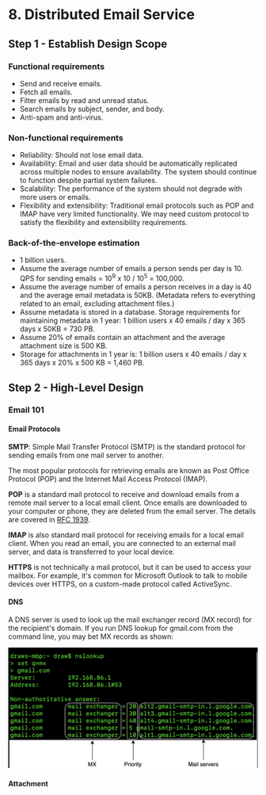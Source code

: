 # 8. Distributed Email Service

## Step 1 - Establish Design Scope

### Functional requirements

- Send and receive emails.
- Fetch all emails.
- Filter emails by read and unread status.
- Search emails by subject, sender, and body.
- Anti-spam and anti-virus.

### Non-functional requirements

- Reliability: Should not lose email data.
- Availability: Email and user data should be automatically replicated across multiple nodes to ensure availability. The system should continue to function despite partial system failures.
- Scalability: The performance of the system should not degrade with more users or emails.
- Flexibility and extensibility: Traditional email protocols such as POP and IMAP have very limited functionality. We may need custom protocol to satisfy the flexibility and extensibility requirements.

### Back-of-the-envelope estimation

- 1 billion users.
- Assume the average number of emails a person sends per day is 10. QPS for sending emails = $10^9$ x 10 / $10^5$ = 100,000.
- Assume the average number of emails a person receives in a day is 40 and the average email metadata is 50KB. (Metadata refers to everything related to an email, excluding attachment files.)
- Assume metadata is stored in a database. Storage requirements for maintaining metadata in 1 year: 1 billion users x 40 emails / day x 365 days x 50KB = 730 PB.
- Assume 20% of emails contain an attachment and the average attachment size is 500 KB.
- Storage for attachments in 1 year is: 1 billion users x 40 emails / day x 365 days x 20% x 500 KB = 1,460 PB.

## Step 2 - High-Level Design

### Email 101

#### Email Protocols

__SMTP__: Simple Mail Transfer Protocol (SMTP) is the standard protocol for sending emails from one mail server to another.

The most popular protocols for retrieving emails are known as Post Office Protocol (POP) and the Internet Mail Access Protocol (IMAP).

__POP__ is a standard mail protocol to receive and download emails from a remote mail server to a local email client. Once emails are downloaded to your computer or phone, they are deleted from the email server. The details are covered in [RFC 1939](http://www.faqs.org/rfcs/rfc1939.html).

__IMAP__ is also standard mail protocol for receiving emails for a local email client. When you read an email, you are connected to an external mail server, and data is transferred to your local device.

__HTTPS__ is not technically a mail protocol, but it can be used to access your mailbox. For example, it's common for Microsoft Outlook to talk to mobile devices over HTTPS, on a custom-made protocol called ActiveSync.

#### DNS

A DNS server is used to look up the mail exchanger record (MX record) for the recipient's domain. If you run DNS lookup for gmail.com from the command line, you may bet MX records as shown:

![mx records](../../assets/system-design/interview2/dns-mx.png)

#### Attachment
